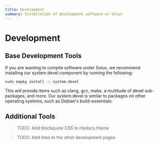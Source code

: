 ```yaml
---
title: Development
summary: Installation of development software on Solus
---
```


# Development

## Base Development Tools

If you are wanting to compile software under Solus, we recommend installing our system.devel component by running the following:

```bash
sudo eopkg install -c system.devel
```

This will provide items such as clang, gcc, make, a multitude of devel sub-packages, and more. Our system.devel is similar to packages on other operating systems, such as Debian's build-essentials.

## Additional Tools

> TODO: Add blockquote CSS to mkdocs theme

> TODO: Add links to the other development pages
